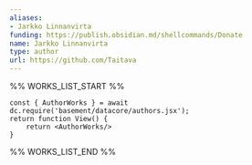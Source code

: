 ```yaml
---
aliases:
- Jarkko Linnanvirta
funding: https://publish.obsidian.md/shellcommands/Donate
name: Jarkko Linnanvirta
type: author
url: https://github.com/Taitava
---
```



%% WORKS_LIST_START %%

```datacorejsx
const { AuthorWorks } = await dc.require('basement/datacore/authors.jsx');
return function View() {
    return <AuthorWorks/>
}
```
%% WORKS_LIST_END %%